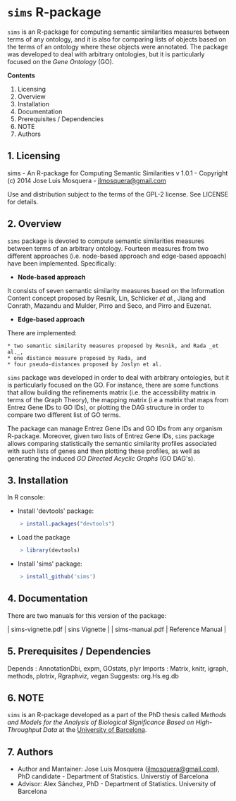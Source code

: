 # `sims` R-package

`sims` is an R-package for computing semantic similarities measures between terms of any ontology, and it is also for comparing lists of objects based on the terms of an ontology where these objects were annotated. The package was developed to deal with arbitrary ontologies, but it is particularly focused on the _Gene Ontology_ (GO).

__Contents__

1. Licensing
2. Overview
3. Installation
4. Documentation
5. Prerequisites / Dependencies
6. NOTE
7. Authors

## 1. Licensing

sims - An R-package for Computing Semantic Similarities
v 1.0.1 - Copyright (c) 2014 Jose Luis Mosquera - jlmosquera@gmail.com

Use and distribution subject to the terms of the GPL-2 license. See LICENSE for details.

## 2. Overview

`sims` package is devoted to compute semantic similarities measures between terms of an arbitrary ontology. Fourteen measures from two different approaches (i.e. node-based approach and edge-based appoach) have been implemented. Specifically:

 * __Node-based approach__

 It consists of seven semantic similarity measures based on the Information Content concept proposed by Resnik, Lin, Schlicker _et al._, Jiang and Conrath, Mazandu and Mulder, Pirro and Seco, and Pirro and Euzenat.
   
 * __Edge-based approach__
 
 There are implemented:

    * two semantic similarity measures proposed by Resnik, and Rada _et al._,
    * one distance measure proposed by Rada, and
    * four pseudo-distances proposed by Joslyn et al.

`sims` package was developed in order to deal with arbitrary ontologies, but it is particularly focused on the GO. For instance, there are some functions that allow building the refinements matrix (i.e. the accessibility matrix in terms of the Graph Theory), the mapping matrix (i.e a matrix that maps from Entrez Gene IDs to GO IDs), or plotting the DAG structure in order to compare two different list of GO terms.

The package can manage Entrez Gene IDs and GO IDs from any organism R-package. Moreover, given two lists of Entrez Gene IDs, `sims` package allows comparing statistically the semantic similarity profiles associated with such lists of genes and then plotting these profiles, as well as generating the induced _GO Directed Acyclic Graphs_ (GO DAG's).


## 3. Installation

In R console:

- Install 'devtools' package:
```R
    > install.packages("devtools")
```    
- Load the package 
```R
    > library(devtools)
``` 
- Install 'sims' package:
```R
    > install_github('sims')
``` 

## 4. Documentation

There are two manuals for this version of the package:

| sims-vignette.pdf | sins Vignette    |
| sims-manual.pdf   | Reference Manual |

## 5. Prerequisites / Dependencies

Depends : AnnotationDbi, expm, GOstats, plyr
Imports : Matrix, knitr, igraph, methods, plotrix, Rgraphviz, vegan
Suggests: org.Hs.eg.db

## 6. NOTE

`sims` is an R-package developed as a part of the PhD thesis called *_Methods and Models for the Analysis of Biological Significance Based on High-Throughput Data_* at the [University of Barcelona](http://www.ub.edu/web/ub/en/index.html?).

## 7. Authors

* Author and Mantainer: Jose Luis Mosquera (jlmosquera@gmail.com), PhD candidate - Department of Statistics. Universtiy of Barcelona
* Advisor: Alex Sánchez, PhD - Department of Statistics. University of Barcelona
